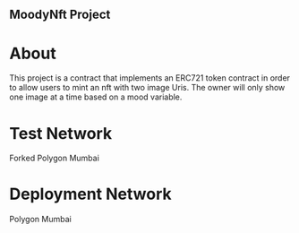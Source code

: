 ## MoodyNft Project

# About
This project is a contract that implements an ERC721 token contract in order to allow users to mint an nft with two image Uris. The owner will only show one image at a time based on a mood variable.

# Test Network
Forked Polygon Mumbai

# Deployment Network 
Polygon Mumbai
